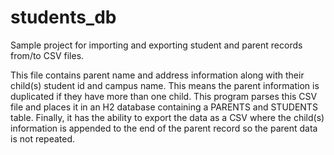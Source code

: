 students_db
===========

Sample project for importing and exporting student and parent records from/to CSV files.

This file contains parent name and address information along with their child(s) student id and campus name.  This means the parent information is duplicated if they have more than one child.  This program parses this CSV file and places it in an H2 database containing a PARENTS and STUDENTS table.  Finally, it has the ability to export the data as a CSV where the child(s) information is appended to the end of the parent record so the parent data is not repeated.
